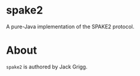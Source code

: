 # spake2
A pure-Java implementation of the SPAKE2 protocol.

# About

`spake2` is authored by Jack Grigg.
